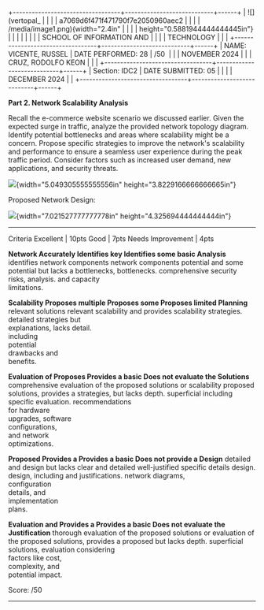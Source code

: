 +----------------------------------+----------------------------+------+
| ![](vertopal_                    |                            |      |
| a7069d6f471f471790f7e2050960aec2 |                            |      |
| /media/image1.png){width="2.4in" |                            |      |
| height="0.5881944444444445in"}   |                            |      |
|                                  |                            |      |
| SCHOOL OF INFORMATION AND        |                            |      |
| TECHNOLOGY                       |                            |      |
+----------------------------------+----------------------------+------+
| NAME: VICENTE, RUSSEL            | DATE PERFORMED: 28         | /50  |
|                                  | NOVEMBER 2024              |      |
| CRUZ, RODOLFO KEON               |                            |      |
+----------------------------------+----------------------------+------+
| Section: IDC2                    | DATE SUBMITTED: 05         |      |
|                                  | DECEMBER 2024              |      |
+----------------------------------+----------------------------+------+

**Part 2. Network Scalability Analysis**

Recall the e-commerce website scenario we discussed earlier. Given the
expected surge in traffic, analyze the provided network topology
diagram. Identify potential bottlenecks and areas where scalability
might be a concern. Propose specific strategies to improve the
network\'s scalability and performance to ensure a seamless user
experience during the peak traffic period. Consider factors such as
increased user demand, new applications, and security threats.

![](vertopal_a7069d6f471f471790f7e2050960aec2/media/image2.webp){width="5.049305555555556in"
height="3.8229166666666665in"}

Proposed Network Design:

![](vertopal_a7069d6f471f471790f7e2050960aec2/media/image3.png){width="7.021527777777778in"
height="4.325694444444444in"}

  ----------------- ------------------ ------------------- ---------------------
  Criteria          Excellent \| 10pts Good \| 7pts        Needs Improvement \|
                                                           4pts

  **Network         Accurately         Identifies key      Identifies some basic
  Analysis**        identifies         network components  network components
                    potential          and some potential  but lacks a
                    bottlenecks,       bottlenecks.        comprehensive
                    security risks,                        analysis.
                    and capacity                           
                    limitations.                           

  **Scalability     Proposes multiple  Proposes some       Proposes limited
  Planning**        relevant solutions relevant            scalability
                    and provides       scalability         strategies.
                    detailed           strategies but      
                    explanations,      lacks detail.       
                    including                              
                    potential                              
                    drawbacks and                          
                    benefits.                              

  **Evaluation of   Proposes           Provides a basic    Does not evaluate the
  Solutions**       comprehensive      evaluation of the   proposed solutions or
                    scalability        proposed solutions, provides a
                    strategies,        but lacks depth.    superficial
                    including specific                     evaluation.
                    recommendations                        
                    for hardware                           
                    upgrades, software                     
                    configurations,                        
                    and network                            
                    optimizations.                         

  **Proposed        Provides a         Provides a basic    Does not provide a
  Design**          detailed and       design but lacks    clear and detailed
                    well-justified     specific details    design.
                    design, including  and justifications. 
                    network diagrams,                      
                    configuration                          
                    details, and                           
                    implementation                         
                    plans.                                 

  **Evaluation and  Provides a         Provides a basic    Does not evaluate the
  Justification**   thorough           evaluation of the   proposed solutions or
                    evaluation of the  proposed solutions, provides a
                    proposed           but lacks depth.    superficial
                    solutions,                             evaluation
                    considering                            
                    factors like cost,                     
                    complexity, and                        
                    potential impact.                      

  Score:                                                   /50
  ----------------- ------------------ ------------------- ---------------------
